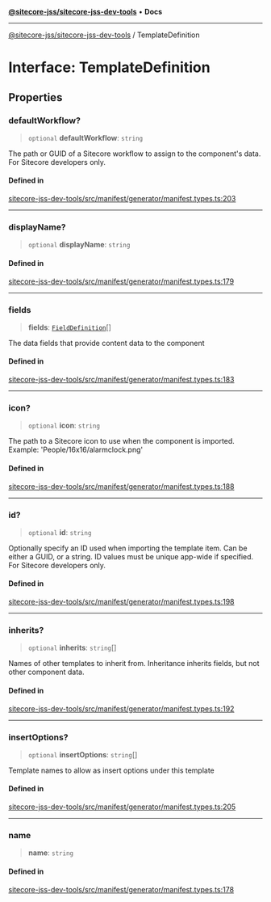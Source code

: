 [**@sitecore-jss/sitecore-jss-dev-tools**](../README.md) • **Docs**

***

[@sitecore-jss/sitecore-jss-dev-tools](../README.md) / TemplateDefinition

# Interface: TemplateDefinition

## Properties

### defaultWorkflow?

> `optional` **defaultWorkflow**: `string`

The path or GUID of a Sitecore workflow to assign to the component's data.
For Sitecore developers only.

#### Defined in

[sitecore-jss-dev-tools/src/manifest/generator/manifest.types.ts:203](https://github.com/Sitecore/jss/blob/85fd9b813b01a71614ef7fb536485926ec8242cf/packages/sitecore-jss-dev-tools/src/manifest/generator/manifest.types.ts#L203)

***

### displayName?

> `optional` **displayName**: `string`

#### Defined in

[sitecore-jss-dev-tools/src/manifest/generator/manifest.types.ts:179](https://github.com/Sitecore/jss/blob/85fd9b813b01a71614ef7fb536485926ec8242cf/packages/sitecore-jss-dev-tools/src/manifest/generator/manifest.types.ts#L179)

***

### fields

> **fields**: [`FieldDefinition`](FieldDefinition.md)[]

The data fields that provide content data to the component

#### Defined in

[sitecore-jss-dev-tools/src/manifest/generator/manifest.types.ts:183](https://github.com/Sitecore/jss/blob/85fd9b813b01a71614ef7fb536485926ec8242cf/packages/sitecore-jss-dev-tools/src/manifest/generator/manifest.types.ts#L183)

***

### icon?

> `optional` **icon**: `string`

The path to a Sitecore icon to use when the component is imported.
Example: 'People/16x16/alarmclock.png'

#### Defined in

[sitecore-jss-dev-tools/src/manifest/generator/manifest.types.ts:188](https://github.com/Sitecore/jss/blob/85fd9b813b01a71614ef7fb536485926ec8242cf/packages/sitecore-jss-dev-tools/src/manifest/generator/manifest.types.ts#L188)

***

### id?

> `optional` **id**: `string`

Optionally specify an ID used when importing the template item.
Can be either a GUID, or a string. ID values must be unique app-wide if specified.
For Sitecore developers only.

#### Defined in

[sitecore-jss-dev-tools/src/manifest/generator/manifest.types.ts:198](https://github.com/Sitecore/jss/blob/85fd9b813b01a71614ef7fb536485926ec8242cf/packages/sitecore-jss-dev-tools/src/manifest/generator/manifest.types.ts#L198)

***

### inherits?

> `optional` **inherits**: `string`[]

Names of other templates to inherit from. Inheritance inherits fields, but not other component data.

#### Defined in

[sitecore-jss-dev-tools/src/manifest/generator/manifest.types.ts:192](https://github.com/Sitecore/jss/blob/85fd9b813b01a71614ef7fb536485926ec8242cf/packages/sitecore-jss-dev-tools/src/manifest/generator/manifest.types.ts#L192)

***

### insertOptions?

> `optional` **insertOptions**: `string`[]

Template names to allow as insert options under this template

#### Defined in

[sitecore-jss-dev-tools/src/manifest/generator/manifest.types.ts:205](https://github.com/Sitecore/jss/blob/85fd9b813b01a71614ef7fb536485926ec8242cf/packages/sitecore-jss-dev-tools/src/manifest/generator/manifest.types.ts#L205)

***

### name

> **name**: `string`

#### Defined in

[sitecore-jss-dev-tools/src/manifest/generator/manifest.types.ts:178](https://github.com/Sitecore/jss/blob/85fd9b813b01a71614ef7fb536485926ec8242cf/packages/sitecore-jss-dev-tools/src/manifest/generator/manifest.types.ts#L178)
